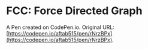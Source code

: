 # FCC: Force Directed Graph

A Pen created on CodePen.io. Original URL: [https://codepen.io/aftab515/pen/rNrzBPx](https://codepen.io/aftab515/pen/rNrzBPx).

